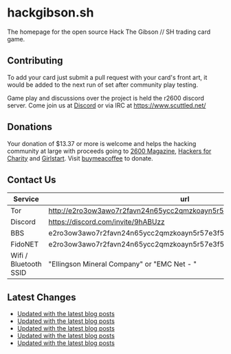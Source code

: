 # hackgibson.sh
The homepage for the open source Hack The Gibson // SH trading card game.


## Contributing

To add your card just submit a pull request with your card's front art, it would be added to the next run of set after community play testing.

Game play and discussions over the project is held the r2600 discord server. Come join us at [Discord](https://discord.com/invite/9hABUzz) or via IRC at https://www.scuttled.net/


## Donations

Your donation of $13.37 or more is welcome and helps the hacking community at large with proceeds going to [2600 Magazine](https://2600.com/), [Hackers for Charity](https://hackersforcharity.org) and [Girlstart](https://girlstart.org).  Visit [buymeacoffee](https://www.buymeacoffee.com/hackgibson.sh) to donate.


## Contact Us

Service | url
-|-
Tor | http://e2ro3ow3awo7r2favn24n65ycc2qmzkoayn5r57e3f56nvjwdcgg32ad.onion
Discord | https://discord.com/invite/9hABUzz
BBS | e2ro3ow3awo7r2favn24n65ycc2qmzkoayn5r57e3f56nvjwdcgg32ad.onion:23
FidoNET | e2ro3ow3awo7r2favn24n65ycc2qmzkoayn5r57e3f56nvjwdcgg32ad.onion:24554
Wifi / Bluetooth SSID | "Ellingson Mineral Company" or "EMC Net - <fidonet address>"

## Latest Changes
<!-- BLOG-POST-LIST:START -->
- [Updated with the latest blog posts](https://github.com/DFW2600/hackgibson.sh/commit/a6a439258df60a0bf999bf2a1b3407782882b2e6)
- [Updated with the latest blog posts](https://github.com/DFW2600/hackgibson.sh/commit/3af4c1a7f39acc5ef1d255752198e88def8165c1)
- [Updated with the latest blog posts](https://github.com/DFW2600/hackgibson.sh/commit/cbcd31edafd37b966a44cfe2c64365d1ae533051)
- [Updated with the latest blog posts](https://github.com/DFW2600/hackgibson.sh/commit/9681c169008e390ee705a8cf5b7937fd6599a14a)
- [Updated with the latest blog posts](https://github.com/DFW2600/hackgibson.sh/commit/f13de7c4b95984eaed054c14b2908a80d0e830c5)
<!-- BLOG-POST-LIST:END -->
